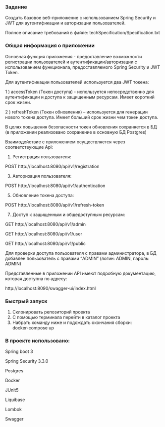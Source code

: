 ### Задание

Создать базовое веб-приложение с использованием Spring Security и JWT для аутентификации и авторизации пользователей.

Полное описание требований в файле: techSpecification/Specification.txt

### Общая информация о приложении

Основная функция приложения - предоставление возможности регистрации пользователей и аутентификации/авторизации с использованием функционала, предоставляемого Spring Security и JWT Token.

Для аутентификации пользователей используется два JWT токена: 

1 ) accessToken (Токен доступа) - используется непосредственно для аутентификации и доступа к защищенным ресурсам. Имеет короткий срок жизни.

2 ) refreshToken (Токен обновления) – используется для генерации нового токена доступа. Имеет больший срок жизни чем токен доступа.

В целях повышения безопасности токен обновления сохраняется в БД (в приложении реализовано сохранение в основную БД Postgres)

Взаимодействие с приложением осуществляется через соответствующие Api:

1)	Регистрация пользователя:
   
POST    http://localhost:8080/api/v1/registration

3)	Авторизация пользователя:
   
POST    http://localhost:8080/api/v1/authentication

5)	Обновление токена доступа:
   
POST    http://localhost:8080/api/v1/refresh-token

7)	Доступ к защищенным и общедоступным ресурсам:
   
GET      http://localhost:8080/api/v1/admin

GET      http://localhost:8080/api/v1/user

GET      http://localhost:8080/api/v1/public

Для проверки доступа пользователя с правами администратора, в БД добавлен пользователь с правами “ADMIN” (логин: ADMIN, пароль: ADMIN)

Представленные в приложении API имеют подробную документацию, которая доступна по адресу:

http://localhost:8090/swagger-ui/index.html



### Быстрый запуск
1) Склонировать репозиторий проекта
2) С помощью терминала перейти в каталог проекта
3) Набрать команду ниже и подождать окончания сборки:    
   docker-compose up


###  В проекте использовано:

Spring boot 3

Spring Security 3.3.0

Postgres

Docker

JUnit5

Liquibase

Lombok

Swagger

